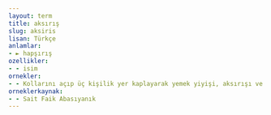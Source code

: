 ```yaml
---
layout: term
title: aksırış
slug: aksiris
lisan: Türkçe
anlamlar:
- ► hapşırış
ozellikler:
- - isim
ornekler:
- - Kollarını açıp üç kişilik yer kaplayarak yemek yiyişi, aksırışı ve gülüşü çekilmez.
orneklerkaynak:
- - Sait Faik Abasıyanık
---
```

